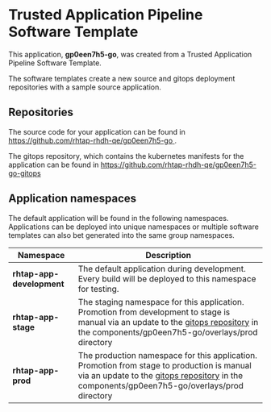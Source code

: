 # Trusted Application Pipeline Software Template

This application, **gp0een7h5-go**, was created from a Trusted Application Pipeline Software Template.

The software templates create a new source and gitops deployment repositories with a sample source application. 

## Repositories

The source code for your application can be found in [https://github.com/rhtap-rhdh-qe/gp0een7h5-go ](https://github.com/rhtap-rhdh-qe/gp0een7h5-go ).
 
The gitops repository, which contains the kubernetes manifests for the application can be found in 
[https://github.com/rhtap-rhdh-qe/gp0een7h5-go-gitops ](https://github.com/rhtap-rhdh-qe/gp0een7h5-go-gitops ) 

## Application namespaces 

The default application will be found in the following namespaces. Applications can be deployed into unique namespaces or multiple software templates can also bet generated into the same group namespaces.  

|  Namespace   |  Description   |  
| -------- | -------- |   
| **rhtap-app-development** | The default application during development. Every build will be deployed to this namespace for testing. | 
| **rhtap-app-stage** | The staging namespace for this application. Promotion from development to stage is manual via an update to the [gitops repository](https://github.com/rhtap-rhdh-qe/gp0een7h5-go-gitops ) in the components/gp0een7h5-go/overlays/prod directory |  
| **rhtap-app-prod** | The production namespace for this application. Promotion from stage to production is manual via an update to the [gitops repository](https://github.com/rhtap-rhdh-qe/gp0een7h5-go-gitops ) in the components/gp0een7h5-go/overlays/prod directory | 
